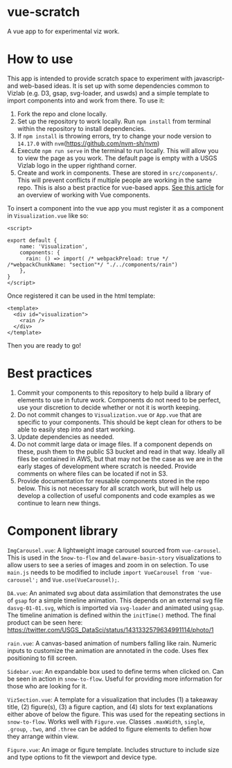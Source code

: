 # vue-scratch
A vue app to for experimental viz work.

# How to use
This app is intended to provide scratch space to experiment with javascript- and web-based ideas. It is set up with some dependencies common to Vizlab (e.g. D3, gsap, svg-loader, and uswds) and a simple template to import components into and work from there. To use it:
1. Fork the repo and clone locally. 
1. Set up the repository to work locally. Run `npm install` from terminal within the repository to install dependencies.
1. If `npm install` is throwing errors, try to change your node version to `14.17.0` with `nvm`(https://github.com/nvm-sh/nvm)
1. Execute `npm run serve` in the terminal to run locally. This will allow you to view the page as you work. The default page is empty with a USGS Vizlab logo in the upper righthand corner.
1. Create and work in components. These are stored in `src/components/`. This will prevent conflicts if multiple people are working in the same repo. This is also a best practice for vue-based apps. [See this article](https://medium.com/@_shirish/thinking-in-components-with-vue-js-a35b5af12df) for an overview of working with Vue components.

To insert a component into the vue app you must register it as a component in `Visualization.vue`  like so:
```
<script>

export default {
    name: 'Visualization',
    components: {
      rain: () => import( /* webpackPreload: true */ /*webpackChunkName: "section"*/ "./../components/rain")
    },
} 
</script>
```

Once registered it can be used in the html template:
```
<template>
  <div id="visualization">
    <rain />
  </div>
</template>
```

Then you are ready to go!

# Best practices
1. Commit your components to this repository to help build a library of elements to use in future work. Components do not need to be perfect, use your discretion to decide whether or not it is worth keeping.
1. Do not commit changes to `Visualization.vue` or `App.vue` that are specific to your components. This should be kept clean for others to be able to easily step into and start working.
1. Update dependencies as needed.
1. Do not commit large data or image files. If a component depends on these, push them to the public S3 bucket and read in that way. Ideally all files be contained in AWS, but that may not be the case as we are in the early stages of development where scratch is needed. Provide comments on where files can be located if not in S3.
1. Provide documentation for reusable components stored in the repo below. This is not necessary for all scratch work, but will help us develop a collection of useful components and code examples as we continue to learn new things. 


# Component library

`ImgCarousel.vue`: A lightweight image carousel sourced from `vue-carousel`. This is used in the `Snow-to-flow` and `delaware-basin-story` visualizations to allow users to see a series of images and zoom in on selection. To use `main.js` needs to be modified to include `import VueCarousel from 'vue-carousel';` and `Vue.use(VueCarousel);`.  

`DA.vue`: An animated svg about data assimilation that demonstrates the use of `gsap` for a simple timeline animation. This depends on an external svg file `dasvg-01-01.svg`, which is imported via `svg-loader` and animated using `gsap`. The timeline animation is defined within the `initTime()` method. The final product can be seen here: https://twitter.com/USGS_DataSci/status/1431332579634991114/photo/1

`rain.vue`: A canvas-based animation of numbers falling like rain. Numeric inputs to customize the animation are annotated in the code. Uses flex positioning to fill screen.

`Sidebar.vue`: An expandable box used to define terms when clicked on. Can be seen in action in `snow-to-flow`. Useful for providing more information for those who are looking for it.

`VizSection.vue`: A template for a visualization that includes (1) a takeaway title, (2) figure(s), (3) a figure caption, and (4) slots for text explanations either above of below the figure. This was used for the repeating sections in `snow-to-flow`. Works well with `Figure.vue`. Classes `.maxWidth`, `single`, `.group`, `.two`, and `.three` can be added to figure elements to defien how they arrange within view.

`Figure.vue`: An image or figure template. Includes structure to include size and type options to fit the viewport and device type. 